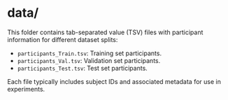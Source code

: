 # data/

This folder contains tab-separated value (TSV) files with participant information for different dataset splits:

- `participants_Train.tsv`: Training set participants.
- `participants_Val.tsv`: Validation set participants.
- `participants_Test.tsv`: Test set participants.

Each file typically includes subject IDs and associated metadata for use in experiments.

